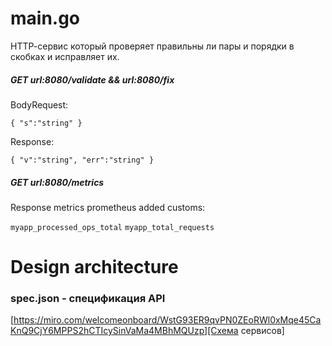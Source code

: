# main.go
HTTP-cервис который проверяет правильны ли пары и порядки в скобках и исправляет их.

##### GET url:8080/validate && url:8080/fix
BodyRequest:

`{
    "s":"string"
}`

Response:

`{
"v":"string",
"err":"string"
}`


##### GET url:8080/metrics
Response metrics prometheus
added customs:

`myapp_processed_ops_total`
`myapp_total_requests`

# Design architecture

### spec.json - спецификация API



[https://miro.com/welcomeonboard/WstG93ER9qvPN0ZEoRWl0xMqe45CaKnQ9CjY6MPPS2hCTIcySinVaMa4MBhMQUzp][Схема сервисов]


[Схема сервисов]: https://miro.com/welcomeonboard/WstG93ER9qvPN0ZEoRWl0xMqe45CaKnQ9CjY6MPPS2hCTIcySinVaMa4MBhMQUzp